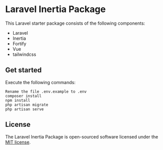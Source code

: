 # Laravel Inertia Package

This Laravel starter package consists of the following components:
- Laravel
- Inertia
- Fortify
- Vue
- tailwindcss

## Get started

Execute the following commands: 

    Rename the file .env.example to .env
    composer install 
    npm install 
    php artisan migrate 
    php artisan serve 

## License

The Laravel Inertia Package is open-sourced software licensed under the [MIT license](https://opensource.org/licenses/MIT).
